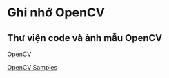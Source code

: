 # Ghi nhớ OpenCV
## Thư viện code và ảnh mẫu OpenCV
[OpenCV](https://github.com/opencv)

[OpenCV Samples](https://github.com/opencv/opencv/tree/master/samples/data)
